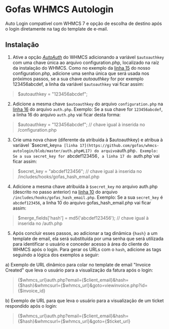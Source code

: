 # Gofas WHMCS Autologin
Auto Login compatível com WHMCS 7 e opção de escolha de destino após o login diretamente na tag do template de e-mail.

## Instalação
1) Ative a opção [_AutoAuth_](http://docs.whmcs.com/AutoAuth) do WHMCS adicionando a variável `$autoauthkey` com uma chave única ao arquivo configuration.php, localizado na raíz da instalação do WHMCS. Como no exemplo da [linha 15](https://github.com/gofas/whmcs-autologin/blob/master/configuration.php#L15) do nosso configuration.php, adicione uma senha única que será usada nos próximos passos, se a sua chave _autoauthkey_ for por exemplo 123456abcdef, a linha da variável `$autoauthkey` vai ficar assim:
>$autoauthkey = "123456abcdef";

2) Adicione a mesma chave `$autoauthkey` do arquivo `configuration.php` na [linha 16](https://github.com/gofas/whmcs-autologin/blob/master/auth.php#L16) do arquivo `auth.php`. Exemplo: Se a sua chave for `123456abcdef`, a linha 16 do arquivo `auth.php` vai ficar desta forma:
>$autoauthkey = "123456abcdef"; // chave igual à inserida no /configuration.php

3) Crie uma nova chave (diferente da atribuída à $autoauthkey) e atribua à variável `$secret_key` na [linha 17](https://github.com/gofas/whmcs-autologin/blob/master/auth.php#L17) do arquivo `auth.php`. Exemplo: Se a sua secret_key for `abcdef123456`, a linha 17 do `auth.php`vai ficar assim:
> $secret_key =  "abcdef123456"; // chave igual à inserida no /includes/hooks/gofas_hash_email.php

4) Adicione a mesma chave atribuída à `$secret_key` no arquivo auth.php (descrito no passo anterior) na [linha 10](https://github.com/gofas/whmcs-autologin/blob/master/includes/hooks/gofas_hash_email.php#L10) do arquivo `/includes/hooks/gofas_hash_email.php`. Exemplo: Se a sua `secret_key` é `abcdef123456`, a linha 10 do arquivo gofas_hash_email.php vai ficar assim:
> 	$merge_fields['hash'] = md5('abcdef123456'); // chave igual à inserida no /auth.php

5) Após concluir esses passos, ao adicionar a tag dinâmica `{hash}` a um template de email, ela será substituída por uma senha que será utilizada para identificar o usuário e conceder acesso à área do cliente do WHMCS após o login. Para gerar os URLs com o `hash`, adicione as tags seguindo a lógica dos exemplos a seguir:

a) Exemplo de URL dinâmico para colar no template de email "Invoice Created" que leva o usuário para a visualização da fatura após o login:
> {$whmcs_url}auth.php?email={$client_email}&hash={$hash}&whmcsurl={$whmcs_url}&goto=viewinvoice.php?id={$invoice_id}

b) Exemplo de URL para que leva o usuário para a visualização de um ticket respondido após o login:
> {$whmcs_url}auth.php?email={$client_email}&hash={$hash}&whmcsurl={$whmcs_url}&goto={$ticket_url}

